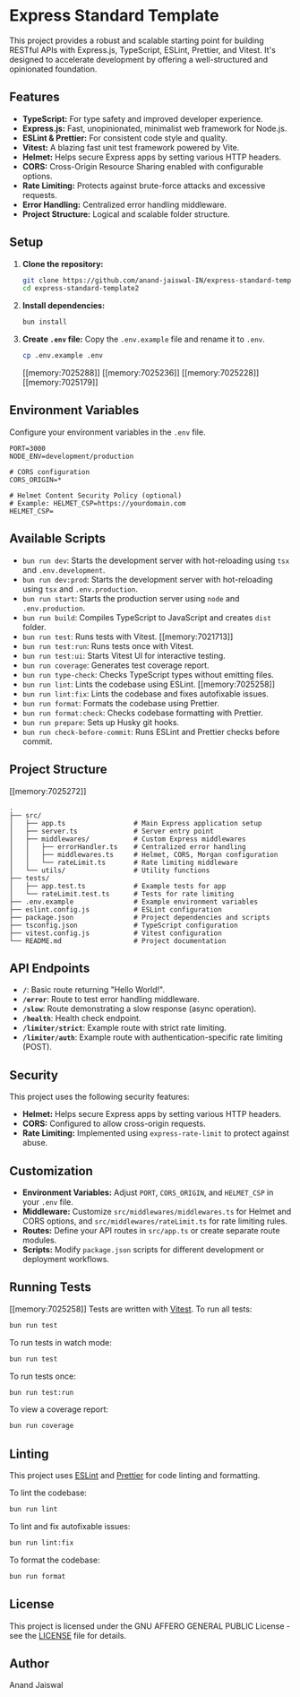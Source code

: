 # Express Standard Template

This project provides a robust and scalable starting point for building RESTful APIs with Express.js, TypeScript, ESLint, Prettier, and Vitest. It's designed to accelerate development by offering a well-structured and opinionated foundation.

## Features

- **TypeScript:** For type safety and improved developer experience.
- **Express.js:** Fast, unopinionated, minimalist web framework for Node.js.
- **ESLint & Prettier:** For consistent code style and quality.
- **Vitest:** A blazing fast unit test framework powered by Vite.
- **Helmet:** Helps secure Express apps by setting various HTTP headers.
- **CORS:** Cross-Origin Resource Sharing enabled with configurable options.
- **Rate Limiting:** Protects against brute-force attacks and excessive requests.
- **Error Handling:** Centralized error handling middleware.
- **Project Structure:** Logical and scalable folder structure.

## Setup

1.  **Clone the repository:**
    ```bash
    git clone https://github.com/anand-jaiswal-IN/express-standard-template2.git
    cd express-standard-template2
    ```
2.  **Install dependencies:**
    ```bash
    bun install
    ```
3.  **Create `.env` file:**
    Copy the `.env.example` file and rename it to `.env`.
    ```bash
    cp .env.example .env
    ```
    [[memory:7025288]] [[memory:7025236]] [[memory:7025228]] [[memory:7025179]]

## Environment Variables

Configure your environment variables in the `.env` file.

```
PORT=3000
NODE_ENV=development/production

# CORS configuration
CORS_ORIGIN=*

# Helmet Content Security Policy (optional)
# Example: HELMET_CSP=https://yourdomain.com
HELMET_CSP=
```

## Available Scripts

- `bun run dev`: Starts the development server with hot-reloading using `tsx` and `.env.development`.
- `bun run dev:prod`: Starts the development server with hot-reloading using `tsx` and `.env.production`.
- `bun run start`: Starts the production server using `node` and `.env.production`.
- `bun run build`: Compiles TypeScript to JavaScript and creates `dist` folder.
- `bun run test`: Runs tests with Vitest. [[memory:7021713]]
- `bun run test:run`: Runs tests once with Vitest.
- `bun run test:ui`: Starts Vitest UI for interactive testing.
- `bun run coverage`: Generates test coverage report.
- `bun run type-check`: Checks TypeScript types without emitting files.
- `bun run lint`: Lints the codebase using ESLint. [[memory:7025258]]
- `bun run lint:fix`: Lints the codebase and fixes autofixable issues.
- `bun run format`: Formats the codebase using Prettier.
- `bun run format:check`: Checks codebase formatting with Prettier.
- `bun run prepare`: Sets up Husky git hooks.
- `bun run check-before-commit`: Runs ESLint and Prettier checks before commit.

## Project Structure

[[memory:7025272]]

```
.
├── src/
│   ├── app.ts                 # Main Express application setup
│   ├── server.ts              # Server entry point
│   ├── middlewares/           # Custom Express middlewares
│   │   ├── errorHandler.ts    # Centralized error handling
│   │   ├── middlewares.ts     # Helmet, CORS, Morgan configuration
│   │   └── rateLimit.ts       # Rate limiting middleware
│   └── utils/                 # Utility functions
├── tests/
│   ├── app.test.ts            # Example tests for app
│   └── rateLimit.test.ts      # Tests for rate limiting
├── .env.example               # Example environment variables
├── eslint.config.js           # ESLint configuration
├── package.json               # Project dependencies and scripts
├── tsconfig.json              # TypeScript configuration
├── vitest.config.js           # Vitest configuration
└── README.md                  # Project documentation
```

## API Endpoints

- **`/`**: Basic route returning "Hello World!".
- **`/error`**: Route to test error handling middleware.
- **`/slow`**: Route demonstrating a slow response (async operation).
- **`/health`**: Health check endpoint.
- **`/limiter/strict`**: Example route with strict rate limiting.
- **`/limiter/auth`**: Example route with authentication-specific rate limiting (POST).

## Security

This project uses the following security features:

- **Helmet:** Helps secure Express apps by setting various HTTP headers.
- **CORS:** Configured to allow cross-origin requests.
- **Rate Limiting:** Implemented using `express-rate-limit` to protect against abuse.

## Customization

- **Environment Variables:** Adjust `PORT`, `CORS_ORIGIN`, and `HELMET_CSP` in your `.env` file.
- **Middleware:** Customize `src/middlewares/middlewares.ts` for Helmet and CORS options, and `src/middlewares/rateLimit.ts` for rate limiting rules.
- **Routes:** Define your API routes in `src/app.ts` or create separate route modules.
- **Scripts:** Modify `package.json` scripts for different development or deployment workflows.

## Running Tests

[[memory:7025258]]
Tests are written with [Vitest](https://vitest.dev/).
To run all tests:

```bash
bun run test
```

To run tests in watch mode:

```bash
bun run test
```

To run tests once:

```bash
bun run test:run
```

To view a coverage report:

```bash
bun run coverage
```

## Linting

This project uses [ESLint](https://eslint.org/) and [Prettier](https://prettier.io/) for code linting and formatting.

To lint the codebase:

```bash
bun run lint
```

To lint and fix autofixable issues:

```bash
bun run lint:fix
```

To format the codebase:

```bash
bun run format
```

## License

This project is licensed under the GNU AFFERO GENERAL PUBLIC License - see the [LICENSE](LICENSE) file for details.

## Author

Anand Jaiswal
